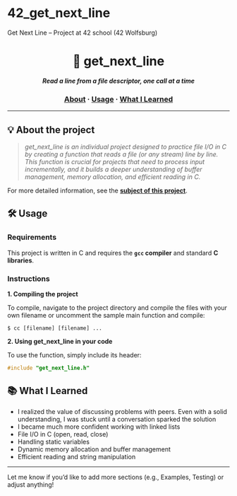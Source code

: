 # 42_get_next_line
Get Next Line – Project at 42 school (42 Wolfsburg)
<h1 align="center">
	📄 get_next_line
</h1>

<p align="center">
	<b><i>Read a line from a file descriptor, one call at a time</i></b><br>
</p>

<h3 align="center">
	<a href="#%EF%B8%8F-about">About</a>
	<span> · </span>
	<a href="#%EF%B8%8F-usage">Usage</a>
	<span> · </span>
	<a href="#-what-i-learned">What I Learned</a>
</h3>

---

## 💡 About the project

> _get_next_line is an individual project designed to practice file I/O in C by creating a function that reads a file (or any stream) line by line. This function is crucial for projects that need to process input incrementally, and it builds a deeper understanding of buffer management, memory allocation, and efficient reading in C._

For more detailed information, see the [**subject of this project**](https://github.com/jonona912/42_get_next_line/blob/main/get_next_line_subject.pdf).

## 🛠️ Usage

### Requirements

This project is written in C and requires the **`gcc` compiler** and standard **C libraries**.

### Instructions

**1. Compiling the project**

To compile, navigate to the project directory and compile the files with your own filename or uncomment the sample main function and compile:

```shell
$ cc [filename] [filename] ...
```

**2. Using get_next_line in your code**

To use the function, simply include its header:

```c
#include "get_next_line.h"
```

## 📚 What I Learned
- I realized the value of discussing problems with peers. Even with a solid understanding, I was stuck until a conversation sparked the solution
- I became much more confident working with linked lists
- File I/O in C (open, read, close)
- Handling static variables
- Dynamic memory allocation and buffer management
- Efficient reading and string manipulation

---

Let me know if you’d like to add more sections (e.g., Examples, Testing) or adjust anything!
